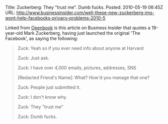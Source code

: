 Title: Zuckerberg: They "trust me". Dumb fucks.
Posted: 2010-05-19 06:45Z
URL: http://www.businessinsider.com/well-these-new-zuckerberg-ims-wont-help-facebooks-privacy-problems-2010-5

Linked from [Openbook][1] is this article on Business Insider that quotes a 19-year-old Mark Zuckerberg, having just launched the original 'The Facebook', as saying the following: 

> Zuck: Yeah so if you ever need info about anyone at Harvard
> 
> Zuck: Just ask. 
> 
> Zuck: I have over 4,000 emails, pictures, addresses, SNS
> 
> [Redacted Friend's Name]: What? How'd you manage that one?
> 
> Zuck: People just submitted it. 
> 
> Zuck: I don't know why. 
> 
> Zuck: They "trust me" 
> 
> Zuck: Dumb fucks.

  [1]: http://youropenbook.org